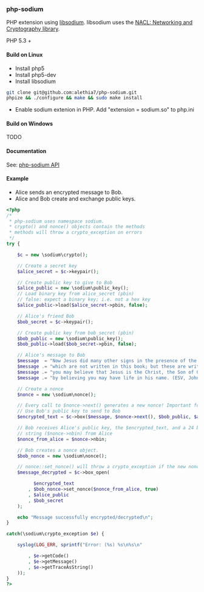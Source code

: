 ### php-sodium

PHP extension using [libsodium](https://github.com/jedisct1/libsodium.git). libsodium uses the [NACL: Networking and Cryptography library](http://nacl.cr.yp.to/).

PHP 5.3 +

#### Build on Linux

+ Install php5
+ Install php5-dev
+ Install libsodium

```bash
git clone git@github.com:alethia7/php-sodium.git
phpize && ./configure && make && sudo make install

```
+ Enable sodium extenion in PHP. Add "extension = sodium.so" to php.ini

#### Build on Windows

TODO

#### Documentation

See: [php-sodium API](docs/api.md)

#### Example

+ Alice sends an encrypted message to Bob. 
+ Alice and Bob create and exchange public keys.

```php
<?php
/*
 * php-sodium uses namespace sodium.
 * crypto() and nonce() objects contain the methods
 * methods will throw a crypto_exception on errors
 */
try {

	$c = new \sodium\crypto();

	// Create a secret key
	$alice_secret = $c->keypair();

	// Create public key to give to Bob
	$alice_public = new \sodium\public_key();
	// Load binary key from alice_secret (pbin)
	// false: expect a binary key; i.e. not a hex key 
	$alice_public->load($alice_secret->pbin, false);

	// Alice's friend Bob 
	$bob_secret = $c->keypair();

	// Create public key from bob_secret (pbin)
	$bob_public = new \sodium\public_key();
	$bob_public->load($bob_secret->pbin, false);

	// Alice's message to Bob
	$message  = "Now Jesus did many other signs in the presence of the disciples,";
	$message .= "which are not written in this book; but these are written so that";
	$message .= "you may believe that Jesus is the Christ, the Son of God, and that";
	$message .= "by believing you may have life in his name. (ESV, John 20:30:31)";

	// Create a nonce
	$nonce = new \sodium\nonce();

	// Every call to $nonce->next() generates a new nonce! Important for crypto_box
	// Use Bob's public key to send to Bob 
	$encrypted_text = $c->box($message, $nonce->next(), $bob_public, $alice_secret);

	// Bob receives Alice's public key, the $encrypted_text, and a 24 byte nonce 
	// string ($nonce->nbin) from Alice 
	$nonce_from_alice = $nonce->nbin;

	// Bob creates a nonce object.
	$bob_nonce = new \sodium\nonce();

	// nonce::set_nonce() will throw a crypto_exception if the new nonce < the last nonce.
	$message_decrypted = $c->box_open(

		  $encrypted_text
		, $bob_nonce->set_nonce($nonce_from_alice, true)
		, $alice_public
		, $bob_secret
	);

	echo "Message successfully encrypted/decrypted\n";
}

catch(\sodium\crypto_exception $e) {

	syslog(LOG_ERR, sprintf("Error: (%s) %s\n%s\n"

		, $e->getCode()
		, $e->getMessage()
		, $e->getTraceAsString()
	));
}
?>
```
